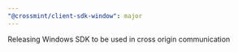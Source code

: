 ```yaml
---
"@crossmint/client-sdk-window": major
---
```


Releasing Windows SDK to be used in cross origin communication
